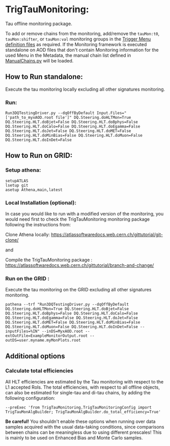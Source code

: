 # TrigTauMonitoring:

Tau offline monitoring package.

To add or remove chains from the monitoring, add/remove the `tauMon:t0`, `tauMon:shifter`, or `tauMon:val` monitoring groups in the [Trigger Menu definition files](https://gitlab.cern.ch/atlas/athena/-/blob/main/Trigger/TriggerCommon/TriggerMenuMT/python/HLT/Menu/) as required. If the Monitoring framework is executed standalone on AOD files that don't contain Monitoring information for the used Menu in the Metadata, the manual chain list defined in [ManualChains.py](python/ManualChains.py) will be loaded.

## How to Run standalone:

Execute the tau monitoring locally excluding all other signatures monitoring.

### Run:
```
Run3DQTestingDriver.py --dqOffByDefault Input.Files="['path_to_myxAOD.root file']" DQ.Steering.doHLTMon=True DQ.Steering.HLT.doBjet=False DQ.Steering.HLT.doBphys=False DQ.Steering.HLT.doCalo=False DQ.Steering.HLT.doEgamma=False DQ.Steering.HLT.doJet=False DQ.Steering.HLT.doMET=False DQ.Steering.HLT.doMinBias=False DQ.Steering.HLT.doMuon=False DQ.Steering.HLT.doInDet=False 
```

## How to Run on GRID:

### Setup athena:
```
setupATLAS
lsetup git
asetup Athena,main,latest
```
### Local Installation (optional):

In case you would like to run with a modified version of the monitoring, you would need first to check the TrigTauMonitoring monitoring package following the instructions from:

Clone Athena locally:  https://atlassoftwaredocs.web.cern.ch/gittutorial/git-clone/

and

Compile the TrigTauMonitoring package : https://atlassoftwaredocs.web.cern.ch/gittutorial/branch-and-change/

### Run on the GRID :

Execute the tau monitoring on the GRID excluding all other signatures monitoring.

```
pathena --trf "Run3DQTestingDriver.py --dqOffByDefault DQ.Steering.doHLTMon=True DQ.Steering.HLT.doBjet=False DQ.Steering.HLT.doBphys=False DQ.Steering.HLT.doCalo=False DQ.Steering.HLT.doEgamma=False DQ.Steering.HLT.doJet=False DQ.Steering.HLT.doMET=False DQ.Steering.HLT.doMinBias=False DQ.Steering.HLT.doMuon=False DQ.Steering.HLT.doInDet=False --inputFiles=%IN" --inDS=MyxAOD.root --extOutFile=ExampleMonitorOutput.root --outDS=user.myname.myMonPlots.root

```

## Additional options

### Calculate total efficiencies

All HLT efficiencies are estimated by the Tau monitoring with respect to the L1 accepted RoIs. The total efficiencies, with respect to all offline objects, can also be estimated for single-tau and di-tau chains, by adding the following configuration:

```
--preExec 'from TrigTauMonitoring.TrigTauMonitoringConfig import TrigTauMonAlgBuilder; TrigTauMonAlgBuilder.do_total_efficiency=True'
```
**Be careful!** You shouldn't enable these options when running over data samples acquired with the usual data-taking conditions, since comparisons between chains can be meaningless due to using different prescales! This is mainly to be used on Enhanced Bias and Monte Carlo samples.

